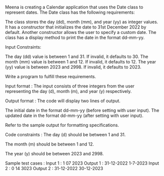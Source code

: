 Meena is creating a Calendar application that uses the Date class to represent dates. The Date class has the following requirements:



The class stores the day (dd), month (mm), and year (yy) as integer values.
It has a constructor that initializes the date to 31st December 2022 by default.
Another constructor allows the user to specify a custom date.
The class has a display method to print the date in the format dd-mm-yy.


Input Constraints:



The day (dd) value is between 1 and 31. If invalid, it defaults to 30.
The month (mm) value is between 1 and 12. If invalid, it defaults to 12.
The year (yy) value is between 2023 and 2998. If invalid, it defaults to 2023.


Write a program to fulfill these requirements.

Input format :
The input consists of three integers from the user representing the day (d), month (m), and year (y) respectively.

Output format :
The code will display two lines of output.

The initial date in the format dd-mm-yy (before setting with user input).
The updated date in the format dd-mm-yy (after setting with user input).


Refer to the sample output for formatting specifications.

Code constraints :
The day (d) should be between 1 and 31.

The month (m) should be between 1 and 12.

The year (y) should be between 2023 and 2998.

Sample test cases :
Input 1 :
1 07 2023
Output 1 :
31-12-2022
1-7-2023
Input 2 :
0 14 3023
Output 2 :
31-12-2022
30-12-2023
